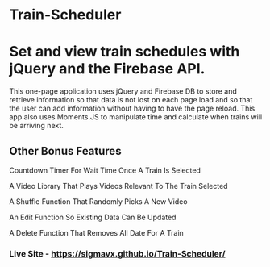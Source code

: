 # Train-Scheduler
<h1>Set and view train schedules with jQuery and the Firebase API.</h1>

<p>This one-page application uses jQuery and Firebase DB to store and retrieve information so that data is not lost on each page load and so that the user can add information without having to have the page reload.  This app also uses Moments.JS to manipulate time and calculate when trains will be arriving next.</p>

<h2>Other Bonus Features</h2>
<p>Countdown Timer For Wait Time Once A Train Is Selected</p>
<p>A Video Library That Plays Videos Relevant To The Train Selected</p>
<p>A Shuffle Function That Randomly Picks A New Video</p>
<p>An Edit Function So Existing Data Can Be Updated</p>
<p>A Delete Function That Removes All Date For A Train</p>

### Live Site - https://sigmavx.github.io/Train-Scheduler/